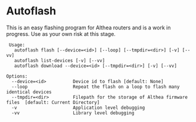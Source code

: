 # Autoflash

This is an easy flashing program for Althea routers and is a work in progress. Use as your own risk at this stage.

	 Usage:
	   autoflash flash [--device=<id>] [--loop] [--tmpdir=<dir>] [-v] [--vv]
	   autoflash list-devices [-v] [--vv]
	   autoflash download --device=<id> [--tmpdir=<dir>] [-v] [--vv]

	Options:
	  --device=<id>          Device id to flash [default: None]
	  --loop                 Repeat the flash on a loop to flash many identical devices
	  --tmpdir=<dir>         Filepath for the storage of Althea firmware files 	[default: Current Directory]
	  -v                     Application level debugging
	  -vv                    Library level debugging

